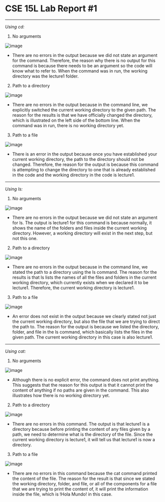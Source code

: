 # CSE 15L Lab Report #1

___

*Using cd:*
1. No arguments
  
![image](https://github.com/phantv04/cse15l-lab-reports/assets/146781799/335313c2-f5f7-4fb6-ab20-2991abd1fb12)
* There are no errors in the output because we did not state an argument for the command. Therefore, the reason why there is no output for this command is because there needs to be an argument so the code will know what to refer to. When the command was in run, the working directory was the lecture1 folder. 

2. Path to a directory
  
![image](https://github.com/phantv04/cse15l-lab-reports/assets/146781799/bb609b83-018b-4a04-af08-e3b65cd1a7ca)

* There are no errors in the output because in the command line, we explicitly switched the current working directory to the given path. The reason for the results is that we have officially changed the directory, which is illustrated on the left side of the bottom line.  When the command was in run, there is no working directory yet. 

3. Path to a file

![image](https://github.com/phantv04/cse15l-lab-reports/assets/146781799/f3ea6f05-e585-4fb5-9920-9ed7ca77a563)

* There is an error in the output because once you have established your current working directory, the path to the directory should not be changed. Therefore, the reason for the output is because this command is attempting to change the directory to one that is already established in the code and the working directory in the code is lecture1. 

___

*Using ls:*
1. No arguments
  
![image](https://github.com/phantv04/cse15l-lab-reports/assets/146781799/4b19ba38-866f-4d6b-8d24-2d0e65936f39)

* There are no errors in the output because we did not state an argument for ls. The output is lecture1 for this command is because normally, it shows the name of the folders and files inside the current working directory. However, a working directory will exist in the next step, but not this one. 
  
2. Path to a directory
  
![image](https://github.com/phantv04/cse15l-lab-reports/assets/146781799/c52aecef-003e-49f7-af6b-c4166b7ae580)

* There are no errors in the output because in the command line, we stated the path to a directory using the ls command. The reason for the results is that ls lists the names of all the files and folders in the current working directory, which currently exists when we declared it to be lecture1.  Therefore, the current working directory is lecture1. 
  
3. Path to a file
  
![image](https://github.com/phantv04/cse15l-lab-reports/assets/146781799/f032cdd3-13d1-4445-a533-962399a5b44a)

* An error does not exist in the output because we clearly stated not just the current working directory, but also the file that we are trying to direct the path to. The reason for the output is because we listed the directory, folder, and file in the ls command, which basically lists the files in the given path. The current working directory in this case is also lecture1.

___

*Using cat:*
1. No arguments

![image](https://github.com/phantv04/cse15l-lab-reports/assets/146781799/b550b74f-be99-4c8a-896e-04e4e9f8662d)

* Although there is no explicit error, the command does not print anything. This suggests that the reason for this output is that it cannot print the content of anything if no paths are given in the command. This also illustrates how there is no working directory yet.

2. Path to a directory

![image](https://github.com/phantv04/cse15l-lab-reports/assets/146781799/d88e4c47-5005-4c3d-9e96-66cea3f0d6d9)

* There are no errors in this command. The output is that lecture1 is a directory because before printing the content of any files given by a path, we need to determine what is the directory of the file. Since the current working directory is lecture1, it will tell us that lecture1 is now a directory.

3. Path to a file

![image](https://github.com/phantv04/cse15l-lab-reports/assets/146781799/0418bc54-1780-49b9-9ea5-7d14c71b1a3a)

* There are no errors in this command because the cat command printed the content of the file. The reason for the result is that since we stated the working directory, folder, and file, or all of the components for a file that we are trying to print the content of, it will print the information inside the file, which is !Hola Mundo! in this case.

